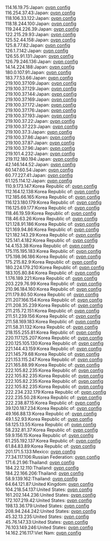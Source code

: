 114.16.19.75:Japan: [ovpn config](vpn/114_16_19_75.ovpn)  
116.254.37.43:Japan: [ovpn config](vpn/116_254_37_43.ovpn)  
118.106.33.122:Japan: [ovpn config](vpn/118_106_33_122.ovpn)  
118.18.244.100:Japan: [ovpn config](vpn/118_18_244_100.ovpn)  
119.244.226.39:Japan: [ovpn config](vpn/119_244_226_39.ovpn)  
122.215.29.93:Japan: [ovpn config](vpn/122_215_29_93.ovpn)  
125.52.44.158:Japan: [ovpn config](vpn/125_52_44_158.ovpn)  
125.8.77.82:Japan: [ovpn config](vpn/125_8_77_82.ovpn)  
126.1.7.142:Japan: [ovpn config](vpn/126_1_7_142.ovpn)  
126.55.91.131:Japan: [ovpn config](vpn/126_55_91_131.ovpn)  
126.79.246.136:Japan: [ovpn config](vpn/126_79_246_136.ovpn)  
14.14.224.188:Japan: [ovpn config](vpn/14_14_224_188.ovpn)  
180.0.107.91:Japan: [ovpn config](vpn/180_0_107_91.ovpn)  
183.77.53.66:Japan: [ovpn config](vpn/183_77_53_66.ovpn)  
219.100.37.109:Japan: [ovpn config](vpn/219_100_37_109.ovpn)  
219.100.37.129:Japan: [ovpn config](vpn/219_100_37_129.ovpn)  
219.100.37.144:Japan: [ovpn config](vpn/219_100_37_144.ovpn)  
219.100.37.169:Japan: [ovpn config](vpn/219_100_37_169.ovpn)  
219.100.37.172:Japan: [ovpn config](vpn/219_100_37_172.ovpn)  
219.100.37.176:Japan: [ovpn config](vpn/219_100_37_176.ovpn)  
219.100.37.193:Japan: [ovpn config](vpn/219_100_37_193.ovpn)  
219.100.37.22:Japan: [ovpn config](vpn/219_100_37_22.ovpn)  
219.100.37.223:Japan: [ovpn config](vpn/219_100_37_223.ovpn)  
219.100.37.3:Japan: [ovpn config](vpn/219_100_37_3.ovpn)  
219.100.37.86:Japan: [ovpn config](vpn/219_100_37_86.ovpn)  
219.100.37.87:Japan: [ovpn config](vpn/219_100_37_87.ovpn)  
219.100.37.96:Japan: [ovpn config](vpn/219_100_37_96.ovpn)  
219.101.4.232:Japan: [ovpn config](vpn/219_101_4_232.ovpn)  
219.112.180.194:Japan: [ovpn config](vpn/219_112_180_194.ovpn)  
42.146.144.52:Japan: [ovpn config](vpn/42_146_144_52.ovpn)  
60.147.60.54:Japan: [ovpn config](vpn/60_147_60_54.ovpn)  
60.77.227.41:Japan: [ovpn config](vpn/60_77_227_41.ovpn)  
61.125.114.12:Japan: [ovpn config](vpn/61_125_114_12.ovpn)  
110.9.173.147:Korea Republic of: [ovpn config](vpn/110_9_173_147.ovpn)  
112.164.12.138:Korea Republic of: [ovpn config](vpn/112_164_12_138.ovpn)  
112.185.66.165:Korea Republic of: [ovpn config](vpn/112_185_66_165.ovpn)  
116.123.180.179:Korea Republic of: [ovpn config](vpn/116_123_180_179.ovpn)  
116.125.69.177:Korea Republic of: [ovpn config](vpn/116_125_69_177.ovpn)  
118.46.19.59:Korea Republic of: [ovpn config](vpn/118_46_19_59.ovpn)  
118.46.63.26:Korea Republic of: [ovpn config](vpn/118_46_63_26.ovpn)  
121.128.91.186:Korea Republic of: [ovpn config](vpn/121_128_91_186.ovpn)  
121.169.94.86:Korea Republic of: [ovpn config](vpn/121_169_94_86.ovpn)  
121.182.143.29:Korea Republic of: [ovpn config](vpn/121_182_143_29.ovpn)  
125.141.4.182:Korea Republic of: [ovpn config](vpn/125_141_4_182.ovpn)  
14.4.153.38:Korea Republic of: [ovpn config](vpn/14_4_153_38.ovpn)  
175.115.195.183:Korea Republic of: [ovpn config](vpn/175_115_195_183.ovpn)  
175.198.96.186:Korea Republic of: [ovpn config](vpn/175_198_96_186.ovpn)  
175.215.82.9:Korea Republic of: [ovpn config](vpn/175_215_82_9.ovpn)  
180.224.179.210:Korea Republic of: [ovpn config](vpn/180_224_179_210.ovpn)  
183.105.80.84:Korea Republic of: [ovpn config](vpn/183_105_80_84.ovpn)  
1.176.189.221:Korea Republic of: [ovpn config](vpn/1_176_189_221.ovpn)  
203.229.76.99:Korea Republic of: [ovpn config](vpn/203_229_76_99.ovpn)  
210.96.184.160:Korea Republic of: [ovpn config](vpn/210_96_184_160.ovpn)  
211.179.80.50:Korea Republic of: [ovpn config](vpn/211_179_80_50.ovpn)  
211.207.166.154:Korea Republic of: [ovpn config](vpn/211_207_166_154.ovpn)  
211.208.35.239:Korea Republic of: [ovpn config](vpn/211_208_35_239.ovpn)  
211.215.72.151:Korea Republic of: [ovpn config](vpn/211_215_72_151.ovpn)  
211.51.239.156:Korea Republic of: [ovpn config](vpn/211_51_239_156.ovpn)  
211.58.169.183:Korea Republic of: [ovpn config](vpn/211_58_169_183.ovpn)  
211.58.31.132:Korea Republic of: [ovpn config](vpn/211_58_31_132.ovpn)  
218.155.255.81:Korea Republic of: [ovpn config](vpn/218_155_255_81.ovpn)  
220.117.125.207:Korea Republic of: [ovpn config](vpn/220_117_125_207.ovpn)  
220.125.105.130:Korea Republic of: [ovpn config](vpn/220_125_105_130.ovpn)  
221.144.43.159:Korea Republic of: [ovpn config](vpn/221_144_43_159.ovpn)  
221.145.79.68:Korea Republic of: [ovpn config](vpn/221_145_79_68.ovpn)  
221.153.115.247:Korea Republic of: [ovpn config](vpn/221_153_115_247.ovpn)  
221.165.88.99:Korea Republic of: [ovpn config](vpn/221_165_88_99.ovpn)  
222.105.82.235:Korea Republic of: [ovpn config](vpn/222_105_82_235.ovpn)  
222.105.82.235:Korea Republic of: [ovpn config](vpn/222_105_82_235.ovpn)  
222.105.82.235:Korea Republic of: [ovpn config](vpn/222_105_82_235.ovpn)  
222.105.82.235:Korea Republic of: [ovpn config](vpn/222_105_82_235.ovpn)  
222.234.232.179:Korea Republic of: [ovpn config](vpn/222_234_232_179.ovpn)  
222.235.50.28:Korea Republic of: [ovpn config](vpn/222_235_50_28.ovpn)  
222.238.87.15:Korea Republic of: [ovpn config](vpn/222_238_87_15.ovpn)  
39.120.187.234:Korea Republic of: [ovpn config](vpn/39_120_187_234.ovpn)  
49.166.88.13:Korea Republic of: [ovpn config](vpn/49_166_88_13.ovpn)  
49.1.52.93:Korea Republic of: [ovpn config](vpn/49_1_52_93.ovpn)  
58.125.13.55:Korea Republic of: [ovpn config](vpn/58_125_13_55.ovpn)  
58.232.81.37:Korea Republic of: [ovpn config](vpn/58_232_81_37.ovpn)  
59.9.156.15:Korea Republic of: [ovpn config](vpn/59_9_156_15.ovpn)  
61.255.192.137:Korea Republic of: [ovpn config](vpn/61_255_192_137.ovpn)  
61.84.83.89:Korea Republic of: [ovpn config](vpn/61_84_83_89.ovpn)  
201.171.5.133:Mexico: [ovpn config](vpn/201_171_5_133.ovpn)  
77.34.117.106:Russian Federation: [ovpn config](vpn/77_34_117_106.ovpn)  
171.6.21.96:Thailand: [ovpn config](vpn/171_6_21_96.ovpn)  
184.22.12.110:Thailand: [ovpn config](vpn/184_22_12_110.ovpn)  
184.22.166.206:Thailand: [ovpn config](vpn/184_22_166_206.ovpn)  
58.9.139.162:Thailand: [ovpn config](vpn/58_9_139_162.ovpn)  
64.64.121.87:United Kingdom: [ovpn config](vpn/64_64_121_87.ovpn)  
104.218.54.137:United States: [ovpn config](vpn/104_218_54_137.ovpn)  
161.202.144.236:United States: [ovpn config](vpn/161_202_144_236.ovpn)  
172.107.219.42:United States: [ovpn config](vpn/172_107_219_42.ovpn)  
198.13.36.179:United States: [ovpn config](vpn/198_13_36_179.ovpn)  
208.94.244.242:United States: [ovpn config](vpn/208_94_244_242.ovpn)  
45.32.13.235:United States: [ovpn config](vpn/45_32_13_235.ovpn)  
45.76.147.33:United States: [ovpn config](vpn/45_76_147_33.ovpn)  
76.103.149.246:United States: [ovpn config](vpn/76_103_149_246.ovpn)  
14.162.216.117:Viet Nam: [ovpn config](vpn/14_162_216_117.ovpn)  
